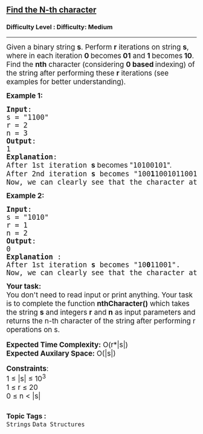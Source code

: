<h2><a href="https://www.geeksforgeeks.org/problems/find-the-n-th-character5925/1?page=8&difficulty=Medium&status=unsolved&sortBy=submissions">Find the N-th character</a></h2><h3>Difficulty Level : Difficulty: Medium</h3><hr><div class="problems_problem_content__Xm_eO"><p><span style="font-size: 14pt;">Given a binary string <strong>s</strong>. Perform <strong>r</strong> iterations on string <strong>s</strong>, where in each iteration <strong>0 </strong>becomes<strong> 01</strong> and <strong>1 </strong>becomes<strong> 10</strong>. Find the <strong>nth</strong> character (considering <strong>0 based </strong>indexing) of the string after performing these <strong>r</strong> iterations (see examples for better understanding).</span></p>
<p><span style="font-size: 14pt;"><strong>Example 1:</strong></span></p>
<pre><span style="font-size: 14pt;"><strong>Input</strong>:
s = "1100"
r = 2
n = 3
<strong>Output</strong>:
1
<strong>Explanation</strong>: 
After 1st iteration <strong style="font-size: 14pt; font-family: -apple-system, BlinkMacSystemFont, 'Segoe UI', Roboto, Oxygen, Ubuntu, Cantarell, 'Open Sans', 'Helvetica Neue', sans-serif;">s</strong><span style="font-size: 14pt; font-family: -apple-system, BlinkMacSystemFont, 'Segoe UI', Roboto, Oxygen, Ubuntu, Cantarell, 'Open Sans', 'Helvetica Neue', sans-serif;"> becomes "</span>10100101<span style="font-family: -apple-system, BlinkMacSystemFont, 'Segoe UI', Roboto, Oxygen, Ubuntu, Cantarell, 'Open Sans', 'Helvetica Neue', sans-serif;">".<br></span>After 2nd iteration <strong>s</strong> becomes "100<strong>1</strong>100101100110<span style="font-family: -apple-system, BlinkMacSystemFont, 'Segoe UI', Roboto, Oxygen, Ubuntu, Cantarell, 'Open Sans', 'Helvetica Neue', sans-serif;">".<br></span></span><span style="font-size: 14pt;">Now, we can clearly see that the character at 3rd index is 1, and so the output.
</span></pre>
<p><span style="font-size: 14pt;"><strong>Example 2:</strong></span></p>
<pre><span style="font-size: 14pt;"><strong>Input</strong>:
s = "1010"
r = 1
n = 2
<strong>Output</strong>:
0
<strong>Explanation </strong>: 
After 1st iteration <strong>s</strong> becomes "10<strong>0</strong>11001".
Now, we can clearly see that the character at 2nd index is 0, and so the output.</span></pre>
<div><span style="font-size: 14pt;"><strong>Your task:</strong></span></div>
<div><span style="font-size: 14pt;">You don't need to read input or print anything. Your task is to complete the function <strong>nthCharacter()</strong> which takes the string <strong>s</strong> and integers <strong>r</strong> and <strong>n</strong> as input parameters and returns the n-th character of the string after performing r operations on s.</span></div>
<div>&nbsp;</div>
<div><span style="font-size: 14pt;"><strong>Expected Time Complexity:</strong> O(r*|s|)</span></div>
<div><span style="font-size: 14pt;"><strong>Expected Auxilary Space:</strong> O(|s|)</span></div>
<div>&nbsp;</div>
<div><span style="font-size: 14pt;"><strong>Constraints</strong>: </span><br><span style="font-size: 14pt;">1 ≤ |s|&nbsp;≤ 10<sup>3</sup></span><br><span style="font-size: 14pt;">1 ≤ r ≤ 20</span><br><span style="font-size: 14pt;">0 ≤ n &lt;&nbsp;|s|</span></div></div><br><p><span style=font-size:18px><strong>Topic Tags : </strong><br><code>Strings</code>&nbsp;<code>Data Structures</code>&nbsp;